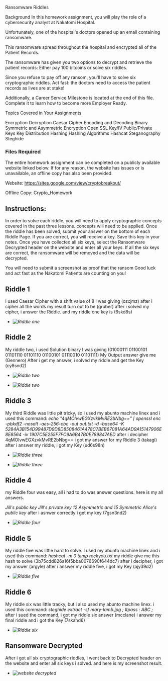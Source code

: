 Ransomware Riddles

Background
In this homework assignment, you will play the role of a cybersecurity analyst at Nakatomi Hospital.


Unfortunately, one of the hospital's doctors opened up an email containing ransomware.


This ransomware spread throughout the hospital and encrypted all of the Patient Records.


The ransomware has given you two options to decrypt and retrieve the patient records: Either pay 100 bitcoins or solve six riddles.


Since you refuse to pay off any ransom, you'll have to solve six cryptographic riddles. Act fast: the doctors need to access the patient records as lives are at stake!


Additionally, a Career Service Milestone is located at the end of this file. Complete it to learn how to become more Employer Ready.

Topics Covered in Your Assignments

Encryption
Decryption
Caesar Cipher
Encoding and Decoding
Binary
Symmetric and Asymmetric Encryption
Open SSL
Key/IV
Public/Private Keys
Key Distribution
Hashing
Hashing Algorithms
Hashcat
Steganography
Steghide


### Files Required
The entire homework assignment can be completed on a publicly available website linked below. If for any reason, the website has issues or is unavailable, an offline copy has also been provided.

Website: https://sites.google.com/view/cryptobreakout/

Offline Copy: Crypto_Homework


## Instructions:

In order to solve each riddle, you will need to apply cryptographic concepts covered in the past three lessons.
concepts will need to be applied.
Once the riddle has been solved, submit your answer on the bottom of each Riddle Page.
If you are correct, you will receive a key. Save this key in your notes.
Once you have collected all six keys, select the Ransomware Decrypted header on the website and enter all your keys.
If all the six keys are correct, the ransomware will be removed and the data will be decrypted.

You will need to submit a screenshot as proof that the ransom
Good luck and act fast as the Nakatomi Patients are counting on you!

## Riddle 1

I used  Caesar Cipher with a shift value of 8
I was giving  (ozcjmz)
after i cipher all the words my result turn out to be (gruber)
after i solved my cipher, i answer the Riddle. 
and my riddle one key is (6skd8s)

- *![Riddle one](./Images/snap_1.PNG)*


## Riddle 2

My riddle two, i used Solution binary 
I was giving (01000111 01100101 01101110 01101110 01100101 01110010 01101111)
My Output answer give me (Gennero)
After i get my answer, i solved my riddle and get the Key  (cy8snd2)

- *![Riddle two](./Images/snap_x.PNG)*

- *![Riddle two](./Images/snap_2.PNG)*

## Riddle 3

My third Riddle was little pit tricky, so i used my abunto machine linex and i used this command: 
*echo "4qMOIvwEGXzvkMvRE2bNbg==" | openssl enc -pbkdf2 -nosalt -aes-256-cbc -out out.txt -d -base64 -K 5284A3B154D99487D9D8D8508461A478C7BEB67081A64AD9A15147906E8E8564 -iv 1907C5E255F7FC9A6B47B0E789847AED*
after i decipher  4qMOIvwEGXzvkMvRE2bNbg==
i got my answer for my Riddle 3 (takagi)
after i answer my riddle, i got my Key  (ud6s98n)

- *![Riddle three](./Images/snap_y.PNG)*

- *![Riddle three](./Images/snap_3.PNG)*

## Riddle 4

my Riddle four was easy, all i had to do was answer questions. 
here is my all answers.

*Jill's public key*
*Jill's private key*
*12 Asymmetric and 15 Symmetric*
*Alice's public key*
after i asnwer correctly i get my key (7gsn3nd2)

- *![Riddle four](./Images/snap_4.PNG)*

## Riddle 5

My riddle five was little hard to solve. I used my abunto machine linex and i used this command:
 *hashcat -m 0 temp rockyou.txt*
my riddle give me this hash to solve (3b75cdd826a16f5bba0076690f644dc7)
after i decipher, i got my answer (argyle)
after i answer my riddle five, i got my Key (ajy39d2)

- *![Riddle five](./Images/snap_5.PNG)*

## Riddle 6

My riddle six was little tracky, but i also used my abunto machine linex.
i used this command: 
*steghide extract -sf mary-lamb.jpg ; #pass : ABC ;*
after i sued the command, i got my riddle six answer (mcclane)
i answer my final riddle and i got the Key  (7skahd6)

- *![Riddle six](./Images/snap_6.PNG)*

## Ransomware Decrypted

After i got all  six cryptographic riddles, i went back to Decrypted header on the website and enter all six keys i solved.
and here is my screenshot result.

- *![website decrypted](./Images/snap_7.PNG)*

